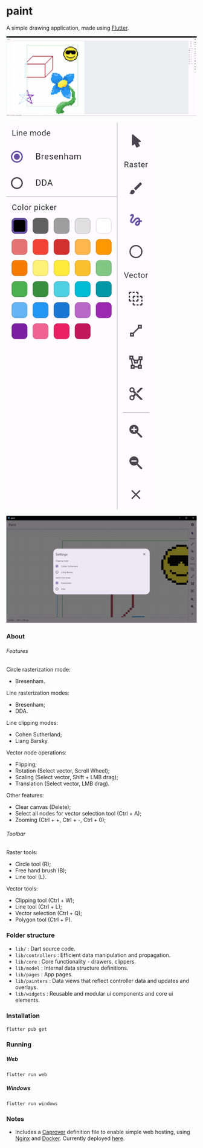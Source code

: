 # paint

A simple drawing application, made using [Flutter](https://flutter.dev/).

![Application Demo](assets/demo/application.png)

![Toolbar](assets/demo/toolbar.png)

![Settings](assets/demo/settings.png)

### About

###### Features

Circle rasterization mode:
* Bresenham.

Line rasterization modes:
* Bresenham; 
* DDA.

Line clipping modes:
* Cohen Sutherland; 
* Liang Barsky.

Vector node operations:
* Flipping; 
* Rotation (Select vector, Scroll Wheel); 
* Scaling (Select vector, Shift + LMB drag); 
* Translation (Select vector, LMB drag).

Other features:
* Clear canvas (Delete); 
* Select all nodes for vector selection tool (Ctrl + A); 
* Zooming (Ctrl + +, Ctrl + -, Ctrl + 0); 

###### Toolbar

Raster tools:
* Circle tool (R); 
* Free hand brush (B); 
* Line tool (L). 

Vector tools:
* Clipping tool (Ctrl + W); 
* Line tool (Ctrl + L); 
* Vector selection (Ctrl + Q); 
* Polygon tool (Ctrl + P).

### Folder structure

* `lib/` : Dart source code.
* `lib/controllers` : Efficient data manipulation and propagation.
* `lib/core` : Core functionality - drawers, clippers.
* `lib/model` : Internal data structure definitions.
* `lib/pages` : App pages.
* `lib/painters` : Data views that reflect controller data and updates and overlays.
* `lib/widgets` : Reusable and modular ui components and core ui elements.

### Installation

 `flutter pub get`

### Running

##### Web

 `flutter run web`

##### Windows

 `flutter run windows`

### Notes

* Includes a [Caprover](https://caprover.com/) definition file to enable simple web hosting, using [Nginx](https://www.nginx.com/) and [Docker](https://www.docker.com/). Currently deployed [here](https://paint.suresure.me/).

